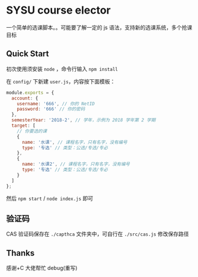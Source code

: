# SYSU course elector

一个简单的选课脚本。。可能要了解一定的 js 语法，支持新的选课系统，多个抢课目标

## Quick Start

初次使用须安装 `node` ，命令行输入 `npm install`

在 `config/` 下新建 `user.js`，内容按下面模板：

```js
module.exports = {
  account: {
    username: '666', // 你的 NetID
    password: '666' // 你的密码
  },
  semesterYear: '2018-2', // 学年，示例为 2018 学年第 2 学期
  target: [
    // 你要选的课
    {
      name: '水课', // 课程名字，只有名字，没有编号
      type: '专选' // 类型：公选/专选/专必
    },
    {
      name: '水课2', // 课程名字，只有名字，没有编号
      type: '专选' // 类型：公选/专选/专必
    }
  ]
};
```

然后 `npm start` / `node index.js` 即可

## 验证码

CAS 验证码保存在 `./capthca` 文件夹中，可自行在 `./src/cas.js` 修改保存路径

## Thanks

感谢+C 大佬帮忙 debug(重写)

